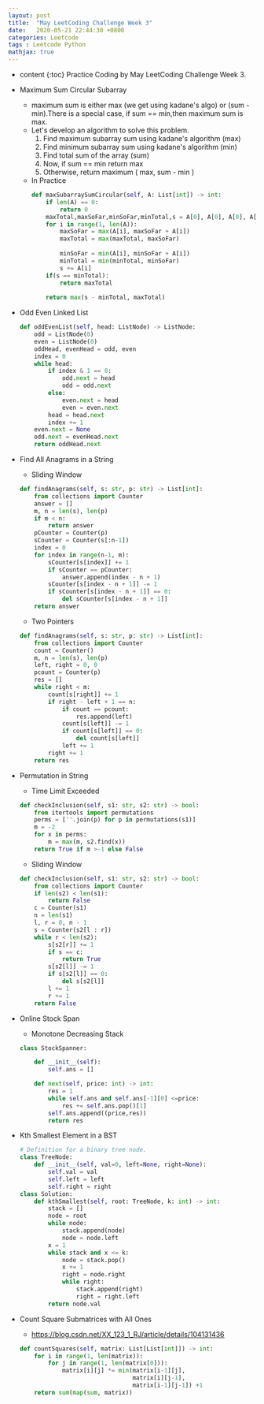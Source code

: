 ```yaml
---
layout: post
title:  "May LeetCoding Challenge Week 3"
date:   2020-05-21 22:44:30 +0800
categories: Leetcode
tags : Leetcode Python 
mathjax: true
---
```

* content 
{:toc}
Practice Coding by May LeetCoding Challenge Week 3.




* Maximum Sum Circular Subarray
    * maximum sum is either max (we get using kadane's algo) or (sum - min).There is a special case, if sum == min,then maximum sum is max.
    * Let's develop an algorithm to solve this problem.
        1. Find maximum subarray sum using kadane's algorithm (max) 
        2. Find minimum subarray sum using kadane's algorithm (min)
        3. Find total sum of the array (sum)
        4. Now, if sum == min return max
        5. Otherwise, return maximum ( max, sum - min )
    * In Practice
		```python
		def maxSubarraySumCircular(self, A: List[int]) -> int:
			if len(A) == 0:
				return 0
			maxTotal,maxSoFar,minSoFar,minTotal,s = A[0], A[0], A[0], A[0],A[0]
			for i in range(1, len(A)):
				maxSoFar = max(A[i], maxSoFar + A[i])
				maxTotal = max(maxTotal, maxSoFar)            
				
				minSoFar = min(A[i], minSoFar + A[i])            
				minTotal = min(minTotal, minSoFar)            
				s += A[i]
			if(s == minTotal):
				return maxTotal
			
			return max(s - minTotal, maxTotal)
		```

* Odd Even Linked List
    ```python
    def oddEvenList(self, head: ListNode) -> ListNode:
        odd = ListNode(0)
        even = ListNode(0)
        oddHead, evenHead = odd, even
        index = 0
        while head:
            if index & 1 == 0:
                odd.next = head
                odd = odd.next
            else:
                even.next = head
                even = even.next
            head = head.next
            index += 1
        even.next = None
        odd.next = evenHead.next
        return oddHead.next
    ```

* Find All Anagrams in a String
    * Sliding Window
    ```python
    def findAnagrams(self, s: str, p: str) -> List[int]:
        from collections import Counter
        answer = []
        m, n = len(s), len(p)
        if m < n:
            return answer
        pCounter = Counter(p)
        sCounter = Counter(s[:n-1])
        index = 0
        for index in range(n-1, m):
            sCounter[s[index]] += 1
            if sCounter == pCounter:
                answer.append(index - n + 1)
            sCounter[s[index - n + 1]] -= 1
            if sCounter[s[index - n + 1]] == 0:
                del sCounter[s[index - n + 1]]
        return answer
    ```
    * Two Pointers
    ```python
    def findAnagrams(self, s: str, p: str) -> List[int]:
        from collections import Counter
        count = Counter()
        m, n = len(s), len(p)
        left, right = 0, 0
        pcount = Counter(p)
        res = []
        while right < m:
            count[s[right]] += 1
            if right - left + 1 == n:
                if count == pcount:
                    res.append(left)
                count[s[left]] -= 1
                if count[s[left]] == 0:
                    del count[s[left]]
                left += 1
            right += 1
        return res
    ```
    
* Permutation in String
    * Time Limit Exceeded
    ```python
    def checkInclusion(self, s1: str, s2: str) -> bool:
        from itertools import permutations
        perms = [''.join(p) for p in permutations(s1)]
        m = -2
        for x in perms:
            m = max(m, s2.find(x))
        return True if m >-1 else False
    ```
    * Sliding Window
    ```python
    def checkInclusion(self, s1: str, s2: str) -> bool:
        from collections import Counter
        if len(s2) < len(s1): 
            return False
        c = Counter(s1)
        n = len(s1)
        l, r = 0, n - 1
        s = Counter(s2[l : r])
        while r < len(s2):
            s[s2[r]] += 1
            if s == c:
                return True
            s[s2[l]] -= 1
            if s[s2[l]] == 0:
                del s[s2[l]]
            l += 1
            r += 1
        return False
    ```

* Online Stock Span
    * Monotone Decreasing Stack
    ```python
    class StockSpanner:

        def __init__(self):
            self.ans = []

        def next(self, price: int) -> int:
            res = 1
            while self.ans and self.ans[-1][0] <=price:
                res += self.ans.pop()[1]
            self.ans.append((price,res))
            return res
    ```
    
* Kth Smallest Element in a BST
    ```python
    # Definition for a binary tree node.
    class TreeNode:
        def __init__(self, val=0, left=None, right=None):
            self.val = val
            self.left = left
            self.right = right
    class Solution:
        def kthSmallest(self, root: TreeNode, k: int) -> int:
            stack = []
            node = root
            while node:
                stack.append(node)
                node = node.left
            x = 1
            while stack and x <= k:
                node = stack.pop()
                x += 1
                right = node.right
                while right:
                    stack.append(right)
                    right = right.left
            return node.val
    ```
* Count Square Submatrices with All Ones
    * https://blog.csdn.net/XX_123_1_RJ/article/details/104131436
    ```python
    def countSquares(self, matrix: List[List[int]]) -> int:
        for i in range(1, len(matrix)):
            for j in range(1, len(matrix[0])):
                matrix[i][j] *= min(matrix[i-1][j], 
                                    matrix[i][j-1], 
                                    matrix[i-1][j-1]) +1 
        return sum(map(sum, matrix))
    ```